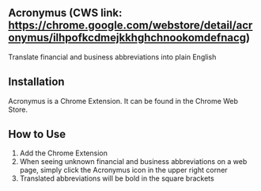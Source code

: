 ## Acronymus (CWS link: https://chrome.google.com/webstore/detail/acronymus/ilhpofkcdmejkkhghchnookomdefnacg)

Translate financial and business abbreviations into plain English

## Installation

Acronymus is a Chrome Extension. It can be found in the Chrome Web Store.

## How to Use

1) Add the Chrome Extension
2) When seeing unknown financial and business abbreviations on a web page, simply click the Acronymus icon in the upper right corner
3) Translated abbreviations will be bold in the square brackets
